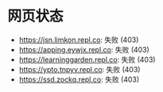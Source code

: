 # 网页状态
- https://jsn.limkon.repl.co: 失败 (403)
- https://apping.eywjx.repl.co: 失败 (403)
- https://learninggarden.repl.co: 失败 (403)
- https://ypto.tnpyv.repl.co: 失败 (403)
- https://ssd.zockq.repl.co: 失败 (403)
